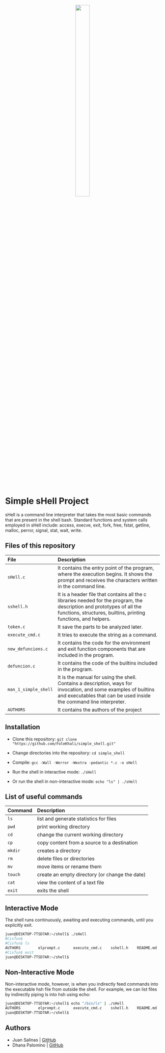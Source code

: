 <p align="center">
  <img src= "https://assets.website-files.com/6105315644a26f77912a1ada/610540e8b4cd6969794fe673_Holberton_School_logo-04-04.svg" height="40%" width="30%" />
</p>

# Simple sHell Project 

sHell is a command line interpreter that takes the most basic commands that are present in the shell bash.
Standard functions and system calls employed in sHell include: access, execve, exit, fork, free, fstat, getline, malloc, perror, signal, stat, wait, write.

## Files of this repository

| File      | Description                |
| :-------- | :------------------------- |
|  `sHell.c`           | It contains the entry point of the program, where the execution begins. It shows the prompt and receives the characters written in the command line. |
|  `sshell.h`          | It is a header file that contains all the c libraries needed for the program, the description and prototypes of all the functions, structures, builtins, printing functions, and helpers. |
|  `token.c`           | It save the parts to be analyzed later.|
|  `execute_cmd.c`     | It tries to execute the string as a command. |
|  `new_defuncions.c`  | It contains the code for the environment and exit function components that are included in the program. |
|  `defuncion.c`       | It contains the code of the builtins included in the program. |
|  `man_1_simple_shell`| It is the manual for using the shell. Contains a description, ways for invocation, and some examples of builtins and executables that can be used inside the command line interpreter. |
|  `AUTHORS`           | It contains the authors of the project |

## Installation


- Clone this repository: `git clone "https://github.com/FoleKhali/simple_shell.git"`

- Change directories into the repository: `cd simple_shell`

- Compile: `gcc -Wall -Werror -Wextra -pedantic *.c -o sHell`

- Run the shell in interactive mode: `./sHell`

- Or run the shell in non-interactive mode: `echo "ls" | ./sHell`

## List of useful commands

| Command   | Description                |
| :-------- | :------------------------- |
|  `ls`     | list and generate statistics for files |
|  `pwd`    | print working directory                     |
| `cd`      | change the current working directory |
| `cp`      | copy content from a source to a destination |
|  `mkdir`  | creates a directory|
|  `rm`     | delete files or directories|
| `mv`      | move items or rename them |
| `touch`   | create an empty directory (or change the date) |
| `cat`     | view the content of a text file |
| `exit`    | exits the shell |

## Interactive Mode
The shell runs continuously, awaiting and executing commands, until you explicitly exit.
```bash
juan@DESKTOP-7TSD7AR:~/shell$ ./sHell
#Cisfun$
#Cisfun$ ls
AUTHORS        elprompt.c      execute_cmd.c    sshell.h    README.md      
#Cisfun$ exit
juan@DESKTOP-7TSD7AR:~/shell$
```

## Non-Interactive Mode
Non-interactive mode, however, is when you indirectly feed commands into the executable hsh file from outside the shell. For example, we can list files by indirectly piping ls into hsh using echo:
```bash
juan@DESKTOP-7TSD7AR:~/shell$ echo "/bin/ls" | ./sHell
AUTHORS        elprompt.c      execute_cmd.c    sshell.h    README.md               
juan@DESKTOP-7TSD7AR:~/shell$
```
## Authors


- Juan Salinas | [GitHub](https://github.com/JSM788)  
- Dhana Palomino | [GitHub](https://github.com/FoleKhali)
